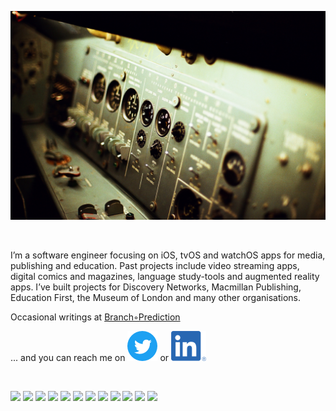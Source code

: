 ![Hero](images/sergey-svechnikov-189224-unsplash.jpg "Photo by Sergey Svechnikov on Unsplash")

<br>

I’m a software engineer focusing on iOS, tvOS and watchOS apps for media, publishing and education. Past projects include video streaming apps, digital comics and magazines, language study-tools and augmented reality apps. I’ve built projects for Discovery Networks, Macmillan Publishing, Education First, the Museum of London and many other organisations.

Occasional writings at [Branch◦Prediction](https://rcharlton.github.io) 

... and you can reach me on [![Twitter][twitter-image]][twitter-url] or [![LinkedIn][linkedin-image]][linkedin-url]


<br>

![](https://img.shields.io/badge/Xcode-informational?style=flat&logo=xcode&logoColor=white&color=1575F9)
![](https://img.shields.io/badge/Swift-informational?style=flat&logo=swift&logoColor=white&color=FA7343)
![](https://img.shields.io/badge/RxSwift-informational?style=flat&logo=reactivex&logoColor=white&color=B7178C)
![](https://img.shields.io/badge/Objective–C-informational?style=flat&logo=apple&logoColor=white)
![](https://img.shields.io/badge/AVFoundation-informational?style=flat&logo=apple&logoColor=white)
![](https://img.shields.io/badge/CoreData-informational?style=flat&logo=apple&logoColor=white)
![](https://img.shields.io/badge/Realm-informational?style=flat&logo=realm&logoColor=white&color=39477F)
![](https://img.shields.io/badge/OpenGL/ES-informational?style=flat&logo=opengl&logoColor=white&color=5586A4)
![](https://img.shields.io/badge/FreeWheel-informational?style=flat&color=3947aF)
![](https://img.shields.io/badge/Mux-informational?style=flat&color=FB2F5E)
![](https://img.shields.io/badge/C/C++-informational?style=flat&logo=C++&logoColor=white&color=00599C)
![](https://img.shields.io/badge/Boost-informational?style=flat&color=F7901E)

<!-- images -->

[twitter-image]: /images/twitter.png (Twitter icon)
[linkedin-image]: /images/logo.png (LinkedIn icon)

<!-- links -->

[twitter-url]: https://twitter.com/robincharlton
[github-url]: https://github.com/rcharlton
[linkedin-url]: https://www.linkedin.com/in/robincharlton/

<!-- Resources -->

<!-- Icons: https://simpleicons.org/ -->
<!-- GitHub Stats: https://github.com/anuraghazra/github-readme-stats -->
<!-- Emojis: https://emojipedia.org/emoji/ -->
<!-- HTML Emojis: https://www.fileformat.info/index.htm -->
<!-- Shields: https://shields.io/ -->
<!-- Awesome GitHub Profile README: https://github.com/abhisheknaiidu/awesome-github-profile-readme -->

<!--
**rcharlton/rcharlton** is a ✨ _special_ ✨ repository because its `README.md` (this file) appears on your GitHub profile.

Here are some ideas to get you started:

- 🔭 I’m currently working on ...
- 🌱 I’m currently learning ...
- 👯 I’m looking to collaborate on ...
- 🤔 I’m looking for help with ...
- 💬 Ask me about ...
- 📫 How to reach me: ...
- 😄 Pronouns: ...
- ⚡ Fun fact: ...
-->
